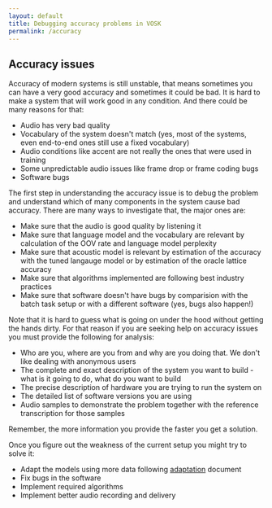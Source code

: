 ```yaml
---
layout: default
title: Debugging accuracy problems in VOSK
permalink: /accuracy
---
```


## Accuracy issues

Accuracy of modern systems is still unstable, that means sometimes you
can have a very good accuracy and sometimes it could be bad. It is hard
to make a system that will work good in any condition. And there could be
many reasons for that:

  * Audio has very bad quality
  * Vocabulary of the system doesn't match (yes, most of the systems, even end-to-end ones still use a fixed vocabulary)
  * Audio conditions like accent are not really the ones that were used in training
  * Some unpredictable audio issues like frame drop or frame coding bugs
  * Software bugs

The first step in understanding the accuracy issue is to debug the
problem and understand which of many components in the system cause bad
accuracy. There are many ways to investigate that, the major ones are:

  * Make sure that the audio is good quality by listening it
  * Make sure that language model and the vocabulary are relevant by
    calculation of the OOV rate and language model perplexity
  * Make sure that acoustic model is relevant by estimation of the
   accuracy with the tuned langauge model or by estimation of the oracle
   lattice accuracy
  * Make sure that algorithms implemented are following best industry practices
  * Make sure that software doesn't have bugs by comparision with the
    batch task setup or with a different software (yes, bugs also happen!)

Note that it is hard to guess what is going on under the hood without
getting the hands dirty. For that reason if you are seeking help on
accuracy issues you must provide the following for analysis:

  * Who are you, where are you from and why are you doing that. We don't like dealing with anonymous users
  * The complete and exact description of the system you want to build - what is it going to do, what do you want to build
  * The precise description of hardware you are trying to run the system on
  * The detailed list of software versions you are using
  * Audio samples to demonstrate the problem together with the reference transcription for those samples

Remember, the more information you provide the faster you get a solution.

Once you figure out the weakness of the current setup you might try to solve it:

  * Adapt the models using more data following [adaptation](adaptation) document
  * Fix bugs in the software
  * Implement required algorithms
  * Implement better audio recording and delivery


